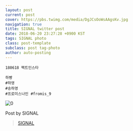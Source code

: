 ```yaml
---
layout: post
current: post
cover: https://pbs.twimg.com/media/DgJCsOoWsAAgsKv.jpg
navigation: true
title: SIGNAL twitter post
date: 2018-06-20 23:27:28 +0900 KST
tags: SIGNAL photo
class: post-template
subclass: post tag-photo
author: auto-posting
---
```


```  
180618 팩트인스타  
  
하빵   
#하영  
#송하영  
#프로미스나인 #fromis_9  

```

![0](https://pbs.twimg.com/media/DgJCsOoWsAAgsKv.jpg)


Post by SIGNAL

> [SIGNAL](https://twitter.com/Studio_NaGyung)